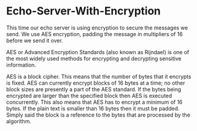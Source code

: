 # Echo-Server-With-Encryption
  This time our echo server is using encryption to secure the messages we send.
We use AES encryption, padding the message in multipliers of 16 before we send it over.

  AES or Advanced Encryption Standards (also known as Rijndael) is one of the most widely used methods for encrypting and decrypting sensitive information.

  AES is a block cipher.  This means that the number of bytes that it encrypts is fixed.   AES can currently encrypt 
blocks of 16 bytes at a time; no other block sizes are presently a part of the AES standard.  If the bytes being 
encrypted are larger than the specified block then AES is executed concurrently.  This also means that AES has to 
encrypt a minimum of 16 bytes.  If the plain text is smaller than 16 bytes then it must be padded. 
Simply said the block is a reference to the bytes that are processed by the algorithm.   

